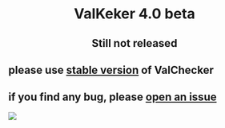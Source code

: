 <h1 align="center">
  ValKeker 4.0 beta
</h1>

<h2 align="center">
  Still not released
</h2>

## please use [stable version](https://github.com/LIL-JABA/valchecker/releases/latest) of ValChecker
## if you find any bug, please [open an issue](https://github.com/LIL-JABA/valchecker/issues/new)

<a href="https://discord.gg/r3Y5KhM7kP"><img src="https://discordapp.com/api/guilds/1002516272526921748/widget.png?style=banner2"></a>

